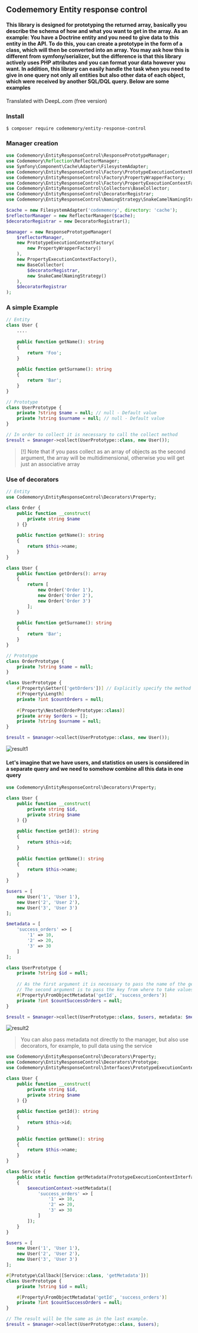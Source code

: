 ## Codememory Entity response control
#### This library is designed for prototyping the returned array, basically you describe the schema of how and what you want to get in the array. As an example: You have a Doctrine entity and you need to give data to this entity in the API. To do this, you can create a prototype in the form of a class, which will then be converted into an array. You may ask how this is different from symfony/serializer, but the difference is that this library actively uses PHP attributes and you can format your data however you want. In addition, this library can easily handle the task when you need to give in one query not only all entities but also other data of each object, which were received by another SQL/DQL query. Below are some examples

Translated with DeepL.com (free version)

### Install
```shell 
$ composer require codememory/entity-response-control
```

### Manager creation

```php
use Codememory\EntityResponseControl\ResponsePrototypeManager;
use Codememory\Reflection\ReflectorManager;
use Symfony\Component\Cache\Adapter\FilesystemAdapter;
use Codememory\EntityResponseControl\Factory\PrototypeExecutionContextFactory;
use Codememory\EntityResponseControl\Factory\PropertyWrapperFactory;
use Codememory\EntityResponseControl\Factory\PropertyExecutionContextFactory;
use Codememory\EntityResponseControl\Collectors\BaseCollector;
use Codememory\EntityResponseControl\DecoratorRegistrar;
use Codememory\EntityResponseControl\NamingStrategy\SnakeCamelNamingStrategy;

$cache = new FilesystemAdapter('codememory', directory: 'cache');
$reflectorManager = new ReflectorManager($cache);
$decoratorRegistrar = new DecoratorRegistrar();

$manager = new ResponsePrototypeManager(
    $reflectorManager,
    new PrototypeExecutionContextFactory(
        new PropertyWrapperFactory()
    ),
    new PropertyExecutionContextFactory(),
    new BaseCollector(
        $decoratorRegistrar,
        new SnakeCamelNamingStrategy()
    ),
    $decoratorRegistrar
);
```

### A simple Example

```php
// Entity
class User {
    .... 
    
    public function getName(): string
    {
        return 'Foo';
    }
    
    public function getSurname(): string
    {
        return 'Bar';
    }
}

// Prototype
class UserPrototype {
    private ?string $name = null; // null - Default value
    private ?string $surname = null; // null - Default value
}

// In order to collect it is necessary to call the collect method
$result = $manager->collect(UserPrototype::class, new User());
```

> [!] Note that if you pass collect as an array of objects as the second argument, the array will be multidimensional, otherwise you will get just an associative array

### Use of decorators

```php
// Entity
use Codememory\EntityResponseControl\Decorators\Property;

class Order {
    public function __construct(
        private string $name
    ) {}
    
    public function getName(): string 
    {
        return $this->name;
    }
}

class User {   
    public function getOrders(): array
    {
        return [
            new Order('Order 1'),
            new Order('Order 2'),
            new Order('Order 3')
        ];
    }
    
    public function getSurname(): string
    {
        return 'Bar';
    }
}

// Prototype
class OrderPrototype {
    private ?string $name = null;
}

class UserPrototype {
    #[Property\Getter(['getOrders'])] // Explicitly specify the method to use, since we don't have a getCountOrders or isCountOrders method
    #[Property\Length]
    private ?int $countOrders = null;
    
    #[Property\Nested(OrderPrototype::class)]
    private array $orders = [];
    private ?string $surname = null;
}

$result = $manager->collect(UserPrototype::class, new User());
```

![result1](./doc/images/result1.png)

#### Let's imagine that we have users, and statistics on users is considered in a separate query and we need to somehow combine all this data in one query

```php
use Codememory\EntityResponseControl\Decorators\Property;

class User {
    public function __construct(
        private string $id,
        private string $name
    ) {}
    
    public function getId(): string
    {
        return $this->id;
    }
    
    public function getName(): string
    {
        return $this->name;
    }
}

$users = [
    new User('1', 'User 1'),
    new User('2', 'User 2'),
    new User('3', 'User 3')
];

$metadata = [
    'success_orders' => [
        '1' => 10,
        '2' => 20,
        '3' => 30
    ]
];

class UserPrototype {
    private ?string $id = null;
    
    // As the first argument it is necessary to pass the name of the getter, in our case the unique value of the user is his identifier
    // The second argument is to pass the key from where to take values from metadata
    #[Property\FromObjectMetadata('getId', 'success_orders')]
    private ?int $countSuccessOrders = null;
}

$result = $manager->collect(UserPrototype::class, $users, metadata: $metadata);
```

![result2](./doc/images/result2.png)

> You can also pass metadata not directly to the manager, but also use decorators, for example, to pull data using the service

```php
use Codememory\EntityResponseControl\Decorators\Property;
use Codememory\EntityResponseControl\Decorators\Prototype;
use Codememory\EntityResponseControl\Interfaces\PrototypeExecutionContextInterface;

class User {
    public function __construct(
        private string $id,
        private string $name
    ) {}
    
    public function getId(): string
    {
        return $this->id;
    }
    
    public function getName(): string
    {
        return $this->name;
    }
}

class Service {
    public static function getMetadata(PrototypeExecutionContextInterface $executionContext): void
    {
        $executionContext->setMetadata([
            'success_orders' => [
                '1' => 10,
                '2' => 20,
                '3' => 30
            ]
        ]);
    }
}

$users = [
    new User('1', 'User 1'),
    new User('2', 'User 2'),
    new User('3', 'User 3')
];

#[Prototype\Callback([Service::class, 'getMetadata'])]
class UserPrototype {
    private ?string $id = null;

    #[Property\FromObjectMetadata('getId', 'success_orders')]
    private ?int $countSuccessOrders = null;
}

// The result will be the same as in the last example.
$result = $manager->collect(UserPrototype::class, $users);
```